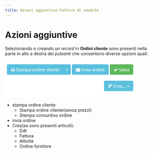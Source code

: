 ```yaml
---
title: Azioni aggiuntive Fatture di vendita
---
```


# Azioni aggiuntive

Selezionando o creando un _record_ in **Ordini cliente** sono presenti nella parte in alto a destra dei _pulsanti_ che consentono diverse opzioni quali:

![Azioni aggiuntive ordini cliente](../../../.gitbook/assets/pluginordinicliente.PNG)

* stampa ordine cliente
  * Stampa ordine cliente\(senza prezzi\)
  * Stampa consuntivo ordine
* invia ordine
* Crea\(se sono presenti articoli\):
  * Ddt
  * Fattura
  * Attività
  * Ordine fornitore

